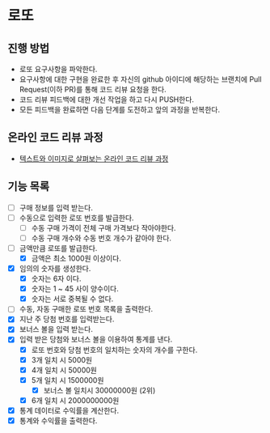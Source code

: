 # 로또
## 진행 방법
* 로또 요구사항을 파악한다.
* 요구사항에 대한 구현을 완료한 후 자신의 github 아이디에 해당하는 브랜치에 Pull Request(이하 PR)를 통해 코드 리뷰 요청을 한다.
* 코드 리뷰 피드백에 대한 개선 작업을 하고 다시 PUSH한다.
* 모든 피드백을 완료하면 다음 단계를 도전하고 앞의 과정을 반복한다.

## 온라인 코드 리뷰 과정
* [텍스트와 이미지로 살펴보는 온라인 코드 리뷰 과정](https://github.com/next-step/nextstep-docs/tree/master/codereview)

## 기능 목록
* [ ] 구매 정보를 입력 받는다.
* [ ] 수동으로 입력한 로또 번호를 발급한다.
    + [ ] 수동 구매 가격이 전체 구매 가격보다 작아야한다.
    + [ ] 수동 구매 개수와 수동 번호 개수가 같아야 한다.
* [ ] 금액만큼 로또를 발급한다.
   + [x] 금액은 최소 1000원 이상이다.
* [x] 임의의 숫자를 생성한다.
    + [x] 숫자는 6자 이다.
    + [x] 숫자는 1 ~ 45 사이 양수이다.
    + [x] 숫자는 서로 중복될 수 없다.
* [ ] 수동, 자동 구매한 로또 번호 목록을 출력한다.
* [x] 지난 주 당첨 번호를 입력받는다.
* [x] 보너스 볼을 입력 받는다.
* [x] 입력 받은 당첨와 보너스 볼을 이용하여 통계를 낸다.
    + [x] 로또 번호와 당첨 번호의 일치하는 숫자의 개수를 구한다.
    + [x] 3개 일치 시 5000원
    + [x] 4개 일치 시 50000원
    + [x] 5개 일치 시 1500000원
      - [x] 보너스 볼 일치시 30000000원 (2위)
    + [x] 6개 일치 시 2000000000원
* [x] 통계 데이터로 수익률을 계산한다.
* [x] 통계와 수익률을 출력한다.